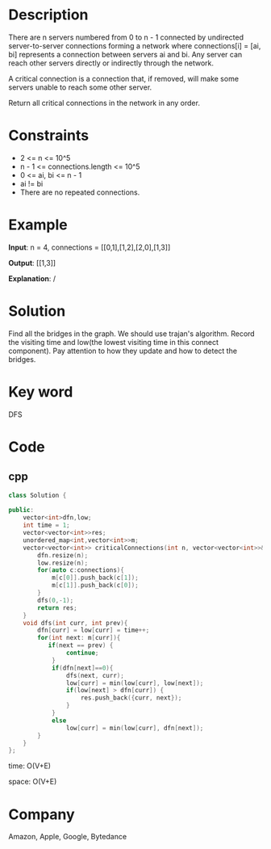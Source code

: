 # Description
There are n servers numbered from 0 to n - 1 connected by undirected server-to-server connections forming a network where connections[i] = [ai, bi] represents a connection between servers ai and bi. Any server can reach other servers directly or indirectly through the network.

A critical connection is a connection that, if removed, will make some servers unable to reach some other server.

Return all critical connections in the network in any order.

 
# Constraints
* 2 <= n <= 10^5
* n - 1 <= connections.length <= 10^5
* 0 <= ai, bi <= n - 1
* ai != bi
* There are no repeated connections.

# Example
**Input**: n = 4, connections = [[0,1],[1,2],[2,0],[1,3]]



**Output**: [[1,3]]

**Explanation**: /

# Solution
Find all the bridges in the graph. We should use trajan's algorithm. Record the visiting time and low(the lowest visiting time in this connect component). Pay attention to how they update and how to detect the bridges.

# Key word
DFS

# Code

## cpp
```cpp
class Solution {
    
public:
    vector<int>dfn,low;
    int time = 1;
    vector<vector<int>>res;
    unordered_map<int,vector<int>>m;
    vector<vector<int>> criticalConnections(int n, vector<vector<int>>& connections) {
        dfn.resize(n);
        low.resize(n);
        for(auto c:connections){
            m[c[0]].push_back(c[1]);
            m[c[1]].push_back(c[0]);
        }
        dfs(0,-1);
        return res;
    }
    void dfs(int curr, int prev){
        dfn[curr] = low[curr] = time++;
        for(int next: m[curr]){
           if(next == prev) {
                continue;
            }
            if(dfn[next]==0){
                dfs(next, curr);
                low[curr] = min(low[curr], low[next]);
                if(low[next] > dfn[curr]) {
                    res.push_back({curr, next});
                }
            }
            else
                low[curr] = min(low[curr], dfn[next]);
        }
    }
};

```
time: O(V+E)


space: O(V+E)

# Company
Amazon, Apple, Google, Bytedance